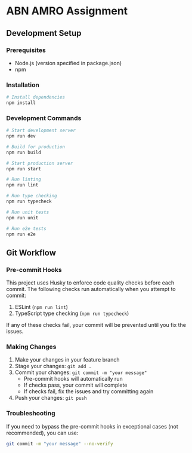 # ABN AMRO Assignment

## Development Setup

### Prerequisites

- Node.js (version specified in package.json)
- npm

### Installation

```bash
# Install dependencies
npm install
```

### Development Commands

```bash
# Start development server
npm run dev

# Build for production
npm run build

# Start production server
npm run start

# Run linting
npm run lint

# Run type checking
npm run typecheck

# Run unit tests
npm run unit

# Run e2e tests
npm run e2e
```

## Git Workflow

### Pre-commit Hooks

This project uses Husky to enforce code quality checks before each commit. The following checks run automatically when you attempt to commit:

1. ESLint (`npm run lint`)
2. TypeScript type checking (`npm run typecheck`)

If any of these checks fail, your commit will be prevented until you fix the issues.

### Making Changes

1. Make your changes in your feature branch
2. Stage your changes: `git add .`
3. Commit your changes: `git commit -m "your message"`
   - Pre-commit hooks will automatically run
   - If checks pass, your commit will complete
   - If checks fail, fix the issues and try committing again
4. Push your changes: `git push`

### Troubleshooting

If you need to bypass the pre-commit hooks in exceptional cases (not recommended), you can use:

```bash
git commit -m "your message" --no-verify
```
